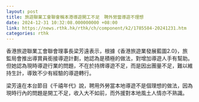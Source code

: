 ```yaml
---
layout: post
title: 旅遊聯業工會聯會稱本港導遊開工不足　聘外勞當導遊不理想
date: 2024-12-31 10:32:08.000000000 +08:00
link: https://news.rthk.hk/rthk/ch/component/k2/1785584-20241231.htm
categories: rthk
---
```


香港旅遊聯業工會聯會理事長梁芳遠表示，根據《香港旅遊業發展藍圖2.0》，旅監局會推出導賞員銜接導遊計劃，她認為是積極的做法，對增加導遊人手有幫助。但她認為現時導遊行業的問題，不在於持牌導遊不足，而是因出團量不足，難以維持生計，導致不少有經驗的導遊轉行。

梁芳遠在本台節目《千禧年代》說，聘用外勞當本地導遊不是個理想的做法，因為現時行內的問題是開工不足，收入大不如前，而外援對本地風土人情亦不熟識。
